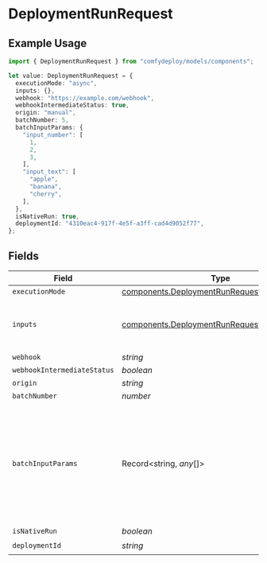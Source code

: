 # DeploymentRunRequest

## Example Usage

```typescript
import { DeploymentRunRequest } from "comfydeploy/models/components";

let value: DeploymentRunRequest = {
  executionMode: "async",
  inputs: {},
  webhook: "https://example.com/webhook",
  webhookIntermediateStatus: true,
  origin: "manual",
  batchNumber: 5,
  batchInputParams: {
    "input_number": [
      1,
      2,
      3,
    ],
    "input_text": [
      "apple",
      "banana",
      "cherry",
    ],
  },
  isNativeRun: true,
  deploymentId: "4310eac4-917f-4e5f-a3ff-cad4d9052f77",
};
```

## Fields

| Field                                                                                                        | Type                                                                                                         | Required                                                                                                     | Description                                                                                                  | Example                                                                                                      |
| ------------------------------------------------------------------------------------------------------------ | ------------------------------------------------------------------------------------------------------------ | ------------------------------------------------------------------------------------------------------------ | ------------------------------------------------------------------------------------------------------------ | ------------------------------------------------------------------------------------------------------------ |
| `executionMode`                                                                                              | [components.DeploymentRunRequestExecutionMode](../../models/components/deploymentrunrequestexecutionmode.md) | :heavy_minus_sign:                                                                                           | N/A                                                                                                          | async                                                                                                        |
| `inputs`                                                                                                     | [components.DeploymentRunRequestInputs](../../models/components/deploymentrunrequestinputs.md)               | :heavy_minus_sign:                                                                                           | N/A                                                                                                          | {<br/>"prompt": "A beautiful landscape",<br/>"seed": 42<br/>}                                                |
| `webhook`                                                                                                    | *string*                                                                                                     | :heavy_minus_sign:                                                                                           | N/A                                                                                                          | https://example.com/webhook                                                                                  |
| `webhookIntermediateStatus`                                                                                  | *boolean*                                                                                                    | :heavy_minus_sign:                                                                                           | N/A                                                                                                          | true                                                                                                         |
| `origin`                                                                                                     | *string*                                                                                                     | :heavy_minus_sign:                                                                                           | N/A                                                                                                          | manual                                                                                                       |
| `batchNumber`                                                                                                | *number*                                                                                                     | :heavy_minus_sign:                                                                                           | N/A                                                                                                          | 5                                                                                                            |
| `batchInputParams`                                                                                           | Record<string, *any*[]>                                                                                      | :heavy_minus_sign:                                                                                           | Optional dictionary of batch input parameters. Keys are input names, values are lists of inputs.             | {<br/>"input_number": [<br/>1,<br/>2,<br/>3<br/>],<br/>"input_text": [<br/>"apple",<br/>"banana",<br/>"cherry"<br/>]<br/>} |
| `isNativeRun`                                                                                                | *boolean*                                                                                                    | :heavy_minus_sign:                                                                                           | N/A                                                                                                          | true                                                                                                         |
| `deploymentId`                                                                                               | *string*                                                                                                     | :heavy_check_mark:                                                                                           | N/A                                                                                                          |                                                                                                              |